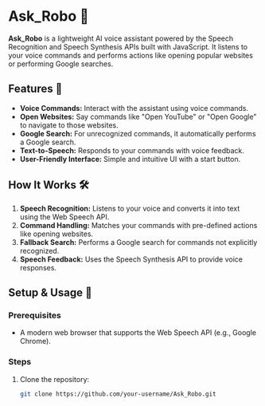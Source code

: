 # Ask_Robo 🤖

**Ask_Robo** is a lightweight AI voice assistant powered by the Speech Recognition and Speech Synthesis APIs built with JavaScript. It listens to your voice commands and performs actions like opening popular websites or performing Google searches.

## Features 🌟

- **Voice Commands:** Interact with the assistant using voice commands.
- **Open Websites:** Say commands like "Open YouTube" or "Open Google" to navigate to those websites.
- **Google Search:** For unrecognized commands, it automatically performs a Google search.
- **Text-to-Speech:** Responds to your commands with voice feedback.
- **User-Friendly Interface:** Simple and intuitive UI with a start button.

## How It Works 🛠️

1. **Speech Recognition:** Listens to your voice and converts it into text using the Web Speech API.
2. **Command Handling:** Matches your commands with pre-defined actions like opening websites.
3. **Fallback Search:** Performs a Google search for commands not explicitly recognized.
4. **Speech Feedback:** Uses the Speech Synthesis API to provide voice responses.

## Setup & Usage 🚀

### Prerequisites
- A modern web browser that supports the Web Speech API (e.g., Google Chrome).

### Steps
1. Clone the repository:
   ```bash
   git clone https://github.com/your-username/Ask_Robo.git
